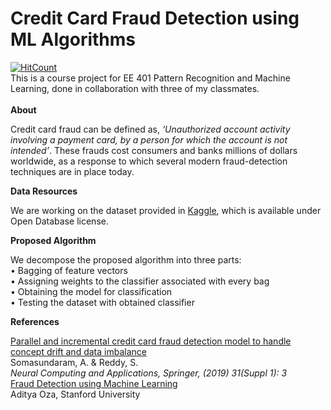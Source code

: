 # Credit Card Fraud Detection using ML Algorithms
[![HitCount](http://hits.dwyl.com/ksanu1998/https://githubcom/ksanu1998/Credit-Card-Fraud-Detection-using-ML-Algorithms/blob/master/READMEmd.svg)](http://hits.dwyl.com/ksanu1998/https://githubcom/ksanu1998/Credit-Card-Fraud-Detection-using-ML-Algorithms/blob/master/READMEmd)<br>
This is a course project for EE 401 Pattern Recognition and Machine Learning, done in collaboration with three of my classmates.
<br>
<br>
<b>
  About
</b>
<p> 
Credit card fraud can be defined as, <i> ‘Unauthorized account activity involving a payment card, by a person for which the         account is not intended’</i>. These frauds cost consumers and banks millions of dollars worldwide, as a response to which several modern fraud-detection techniques are in place today.
</p>
<b>
Data Resources
</b>
<p> 
We are working on the dataset provided in <a href="https://www.kaggle.com/mlg-ulb/creditcardfraud">Kaggle</a>, which is available under Open Database license.
</p>
<b>
  Proposed Algorithm
</b>
<p>
We decompose the proposed algorithm into three parts:<br>
• Bagging of feature vectors
  <br>
• Assigning weights to the classifier associated with every bag
   <br>
• Obtaining the model for classification
   <br>
• Testing the dataset with obtained classifier
</p>
<b>
  References
</b>
<p>
  <a href="https://doi.org/10.1007/s00521-018-3633-8">Parallel and incremental credit card fraud detection model to handle concept drift and data imbalance </a><br>
Somasundaram, A. & Reddy, S.<br>
  <i> Neural Computing and Applications, Springer, (2019) 31(Suppl 1): 3</i>
  <br>
   <a href="http://cs229.stanford.edu/proj2018/report/261.pdf">Fraud Detection using Machine Learning</a><br>
Aditya Oza, Stanford University<br>
</p>
